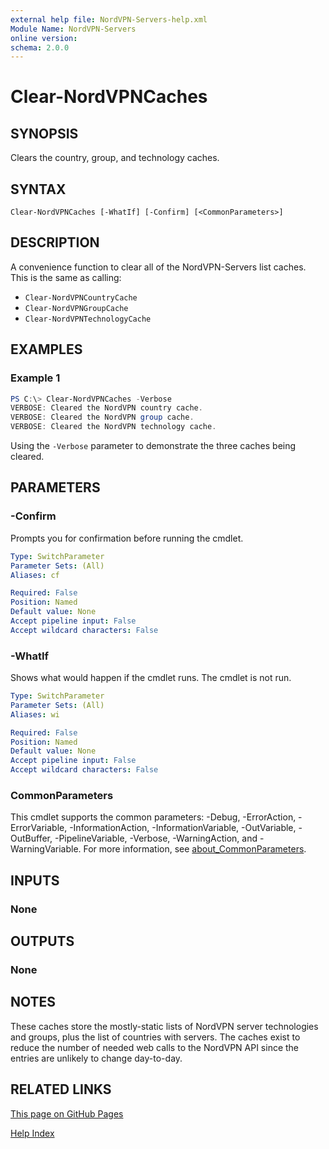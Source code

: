 ```yaml
---
external help file: NordVPN-Servers-help.xml
Module Name: NordVPN-Servers
online version:
schema: 2.0.0
---
```


# Clear-NordVPNCaches

## SYNOPSIS
Clears the country, group, and technology caches.

## SYNTAX

```
Clear-NordVPNCaches [-WhatIf] [-Confirm] [<CommonParameters>]
```

## DESCRIPTION
A convenience function to clear all of the NordVPN-Servers list caches. This
is the same as calling:

- `Clear-NordVPNCountryCache`
- `Clear-NordVPNGroupCache`
- `Clear-NordVPNTechnologyCache`

## EXAMPLES

### Example 1
```powershell
PS C:\> Clear-NordVPNCaches -Verbose
VERBOSE: Cleared the NordVPN country cache.
VERBOSE: Cleared the NordVPN group cache.
VERBOSE: Cleared the NordVPN technology cache.
```

Using the `-Verbose` parameter to demonstrate the three caches being cleared.

## PARAMETERS

### -Confirm
Prompts you for confirmation before running the cmdlet.

```yaml
Type: SwitchParameter
Parameter Sets: (All)
Aliases: cf

Required: False
Position: Named
Default value: None
Accept pipeline input: False
Accept wildcard characters: False
```

### -WhatIf
Shows what would happen if the cmdlet runs. The cmdlet is not run.

```yaml
Type: SwitchParameter
Parameter Sets: (All)
Aliases: wi

Required: False
Position: Named
Default value: None
Accept pipeline input: False
Accept wildcard characters: False
```

### CommonParameters
This cmdlet supports the common parameters: -Debug, -ErrorAction, -ErrorVariable, -InformationAction, -InformationVariable, -OutVariable, -OutBuffer, -PipelineVariable, -Verbose, -WarningAction, and -WarningVariable. For more information, see [about_CommonParameters](http://go.microsoft.com/fwlink/?LinkID=113216).

## INPUTS

### None

## OUTPUTS

### None

## NOTES
These caches store the mostly-static lists of NordVPN server technologies and
groups, plus the list of countries with servers. The caches exist to reduce the
number of needed web calls to the NordVPN API since the entries are unlikely to
change day-to-day.

## RELATED LINKS

[This page on GitHub Pages](https://thefreeman193.github.io/NordVPN-Servers/Clear-NordVPNCaches.html)

[Help Index](./HELPINDEX.md)
